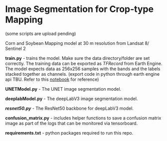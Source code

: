 # Image Segmentation for Crop-type Mapping
(some scripts are upload pending)

Corn and Soybean Mapping model at 30 m resolution from Landsat 8/ Sentinel 2

**train.py** -  trains the model. Make sure the data directory/folder are set correctly. The training data can be exported as _TFRecord_ from Earth Engine. The model expects data as 256x256 samples with the bands and the labels stacked together as channels. (export code in python through earth engine api TBU. Refer to this [notebook](https://github.com/safgen/CroplandMappingCDL/blob/main/DataPrep.ipynb) for reference)

**UNETModel.py** - The UNET image segmentation model.

**deeplabModel.py** - The deepLabV3 image segmentation model.

***resnet50.py*** - The ResNet50 backbone for deepLabV3 model.

**confusion_matrix.py** - includes helper functions to save a confusion matrix image as part of the logs that can be monitored via tensorboard.

**requirements.txt** - python packages required to run this repo.
